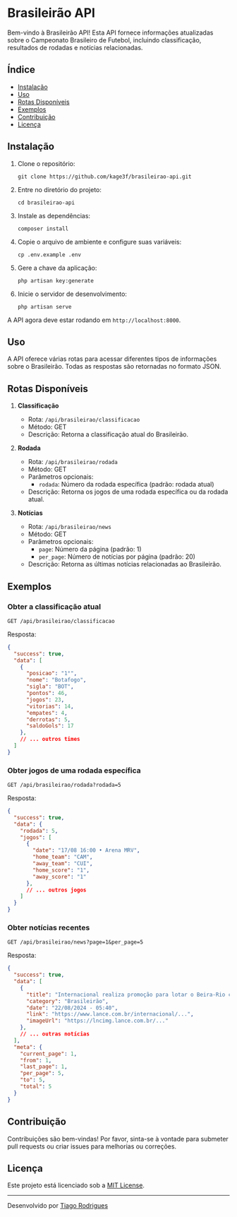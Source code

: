 # Brasileirão API

Bem-vindo à Brasileirão API! Esta API fornece informações atualizadas sobre o Campeonato Brasileiro de Futebol, incluindo classificação, resultados de rodadas e notícias relacionadas.

## Índice

- [Instalação](#instalação)
- [Uso](#uso)
- [Rotas Disponíveis](#rotas-disponíveis)
- [Exemplos](#exemplos)
- [Contribuição](#contribuição)
- [Licença](#licença)

## Instalação

1. Clone o repositório:
   ```
   git clone https://github.com/kage3f/brasileirao-api.git
   ```

2. Entre no diretório do projeto:
   ```
   cd brasileirao-api
   ```

3. Instale as dependências:
   ```
   composer install
   ```

4. Copie o arquivo de ambiente e configure suas variáveis:
   ```
   cp .env.example .env
   ```

5. Gere a chave da aplicação:
   ```
   php artisan key:generate
   ```

6. Inicie o servidor de desenvolvimento:
   ```
   php artisan serve
   ```

A API agora deve estar rodando em `http://localhost:8000`.

## Uso

A API oferece várias rotas para acessar diferentes tipos de informações sobre o Brasileirão. Todas as respostas são retornadas no formato JSON.

## Rotas Disponíveis

1. **Classificação**
   - Rota: `/api/brasileirao/classificacao`
   - Método: GET
   - Descrição: Retorna a classificação atual do Brasileirão.

2. **Rodada**
   - Rota: `/api/brasileirao/rodada`
   - Método: GET
   - Parâmetros opcionais:
     - `rodada`: Número da rodada específica (padrão: rodada atual)
   - Descrição: Retorna os jogos de uma rodada específica ou da rodada atual.

3. **Notícias**
   - Rota: `/api/brasileirao/news`
   - Método: GET
   - Parâmetros opcionais:
     - `page`: Número da página (padrão: 1)
     - `per_page`: Número de notícias por página (padrão: 20)
   - Descrição: Retorna as últimas notícias relacionadas ao Brasileirão.

## Exemplos

### Obter a classificação atual

```
GET /api/brasileirao/classificacao
```

Resposta:
```json
{
  "success": true,
  "data": [
    {
      "posicao": "1°",
      "nome": "Botafogo",
      "sigla": "BOT",
      "pontos": 46,
      "jogos": 23,
      "vitorias": 14,
      "empates": 4,
      "derrotas": 5,
      "saldoGols": 17
    },
    // ... outros times
  ]
}
```

### Obter jogos de uma rodada específica

```
GET /api/brasileirao/rodada?rodada=5
```

Resposta:
```json
{
  "success": true,
  "data": {
    "rodada": 5,
    "jogos": [
      {
        "date": "17/08 16:00 • Arena MRV",
        "home_team": "CAM",
        "away_team": "CUI",
        "home_score": "1",
        "away_score": "1"
      },
      // ... outros jogos
    ]
  }
}
```

### Obter notícias recentes

```
GET /api/brasileirao/news?page=1&per_page=5
```

Resposta:
```json
{
  "success": true,
  "data": [
    {
      "title": "Internacional realiza promoção para lotar o Beira-Rio contra o Cruzeiro pelo Brasileirão",
      "category": "Brasileirão",
      "date": "22/08/2024 - 05:40",
      "link": "https://www.lance.com.br/internacional/...",
      "imageUrl": "https://lncimg.lance.com.br/..."
    },
    // ... outras notícias
  ],
  "meta": {
    "current_page": 1,
    "from": 1,
    "last_page": 1,
    "per_page": 5,
    "to": 5,
    "total": 5
  }
}
```

## Contribuição

Contribuições são bem-vindas! Por favor, sinta-se à vontade para submeter pull requests ou criar issues para melhorias ou correções.

## Licença

Este projeto está licenciado sob a [MIT License](LICENSE).

---

Desenvolvido por [Tiago Rodrigues](https://www.linkedin.com/in/tiago-rodrigues-laravel/)
